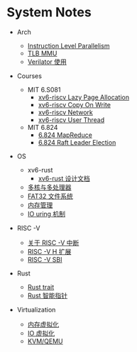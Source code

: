 # System Notes

- Arch
  - [Instruction Level Parallelism](arch/CAAQA/ILP.md)
  - [TLB MMU](arch/TLB%20MMU.md)
  - [Verilator 使用](arch/verilator.md)

- Courses
  - MIT 6.S081
    - [xv6-riscv Lazy Page Allocation](courses/MIT%206.S081/lazy.md)
    - [xv6-riscv Copy On Write](courses/MIT%206.S081/cow.md)
    - [xv6-riscv Network](courses/MIT%206.S081/net.md)
    - [xv6-riscv User Thread](courses/MIT%206.S081/uthread.md)
  - MIT 6.824
    - [6.824 MapReduce](courses/MIT%206.824/6-824-MapReduce.md)
    - [6.824 Raft Leader Election](courses/MIT%206.824/6-824-Lab2A.md)

- OS
  - xv6-rust
    - [xv6-rust 设计文档](os/xv6-rust/xv6-rust-design.md)
  - [多核与多处理器](os/multicore.md)
  - [FAT32 文件系统](fat32%E7%AC%94%E8%AE%B0.md)
  - [内存管理](os/mm.md)
  - [IO uring 机制](os/io_uring.md)

- RISC -V
  - [关于 RISC -V 中断](riscv/interrupt.md)
  - [RISC -V H 扩展](riscv/RISC-V-H.md)
  - [RISC -V SBI](riscv/sbi.md)

- Rust 
  - [Rust trait](Rust/trait.md)
  - [Rust 智能指针](Rust/smart_pointer.md)

- Virtualization
  - [内存虚拟化](vmm/mm-virtualizing.md)
  - [IO 虚拟化](vmm/io-virtualizing.md)
  - [KVM/QEMU](vmm/qemu-kvm.md)
